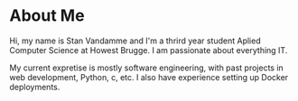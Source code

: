 # About Me
Hi, my name is Stan Vandamme and I'm a thrird year student Aplied Computer Science at Howest Brugge. I am passionate about everything IT.

My current expretise is mostly software engineering, with past projects in web development, Python, c, etc. I also have experience setting up Docker deployments.
